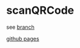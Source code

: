# scanQRCode

see [branch](https://github.com/Co10/scanQRCode/tree/master)

[github pages](https://co10.github.io/scanQRCode/#/)
